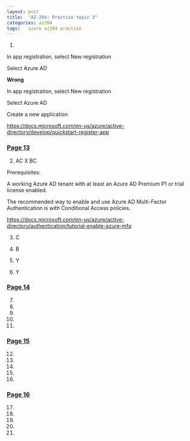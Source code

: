 ```yaml
---
layout: post
title:  "AZ-204: Practice topic 3"
categories: az204
tags:   azure az204 practice
---
```


1. 


In app registration, select New registration

Select Azure AD

**Wrong**

In app registration, select New registration

Select Azure AD

Create a new application

https://docs.microsoft.com/en-us/azure/active-directory/develop/quickstart-register-app


### [Page 13](https://www.examtopics.com/exams/microsoft/az-204/view/13/)

2. AC   X BC

Prerequisites:

A working Azure AD tenant with at least an Azure AD Premium P1 or trial license enabled.

The recommended way to enable and use Azure AD Multi-Factor Authentication is with Conditional Access policies.

https://docs.microsoft.com/en-us/azure/active-directory/authentication/tutorial-enable-azure-mfa

3. C

4. B

5. Y

6. Y


### [Page 14](https://www.examtopics.com/exams/microsoft/az-204/view/14/)

7. 

8. 

9. 

10. 

11. 

### [Page 15](https://www.examtopics.com/exams/microsoft/az-204/view/15/)

12. 

13. 

14. 

15. 

16. 


### [Page 16](https://www.examtopics.com/exams/microsoft/az-204/view/16/)

17. 

18. 

19. 

20. 

21. 
